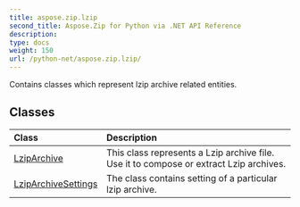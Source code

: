 ```yaml
---
title: aspose.zip.lzip
second_title: Aspose.Zip for Python via .NET API Reference
description: 
type: docs
weight: 150
url: /python-net/aspose.zip.lzip/
---
```



Contains classes which represent lzip archive related entities.

## Classes
| Class | Description |
| :- | :- |
|[LzipArchive](/zip/python-net/aspose.zip.lzip/lziparchive/)|This class represents a Lzip archive file. Use it to compose or extract Lzip archives.|
|[LzipArchiveSettings](/zip/python-net/aspose.zip.lzip/lziparchivesettings/)|The class contains setting of a particular lzip archive.|
